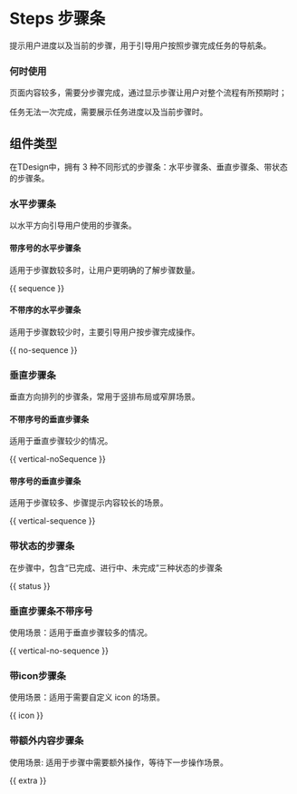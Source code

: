 # Steps 步骤条

提示用户进度以及当前的步骤，用于引导用户按照步骤完成任务的导航条。

### 何时使用

页面内容较多，需要分步骤完成，通过显示步骤让用户对整个流程有所预期时；

任务无法一次完成，需要展示任务进度以及当前步骤时。

## 组件类型
在TDesign中，拥有 3 种不同形式的步骤条：水平步骤条、垂直步骤条、带状态的步骤条。

### 水平步骤条
以水平方向引导用户使用的步骤条。

#### 带序号的水平步骤条
适用于步骤数较多时，让用户更明确的了解步骤数量。

{{ sequence }}

#### 不带序的水平步骤条

适用于步骤数较少时，主要引导用户按步骤完成操作。

{{ no-sequence }}

### 垂直步骤条
垂直方向排列的步骤条，常用于竖排布局或窄屏场景。
#### 不带序号的垂直步骤条
适用于垂直步骤较少的情况。

{{ vertical-noSequence }}

#### 带序号的垂直步骤条
适用于步骤较多、步骤提示内容较长的场景。

{{ vertical-sequence }}

### 带状态的步骤条
在步骤中，包含“已完成、进行中、未完成”三种状态的步骤条

{{ status }}

### 垂直步骤条不带序号

使用场景：适用于垂直步骤较多的情况。

{{ vertical-no-sequence }}
### 带icon步骤条

使用场景：适用于需要自定义 icon 的场景。

{{ icon }}

### 带额外内容步骤条

使用场景: 适用于步骤中需要额外操作，等待下一步操作场景。

{{ extra }}
